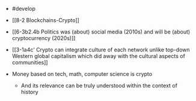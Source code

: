 - #develop

- [[8-2 Blockchains-Crypto]]

- [[6-3b2.4b Politics was (about) social media (2010s) and will be (about) cryptocurrency (2020s)]]
- [[3-1a4c' Crypto can integrate culture of each network unlike top-down Western global capitalism which did away with the cultural aspects of communities]]

- Money based on tech, math, computer science is crypto
	- And its relevance can be truly understood within the context of history
